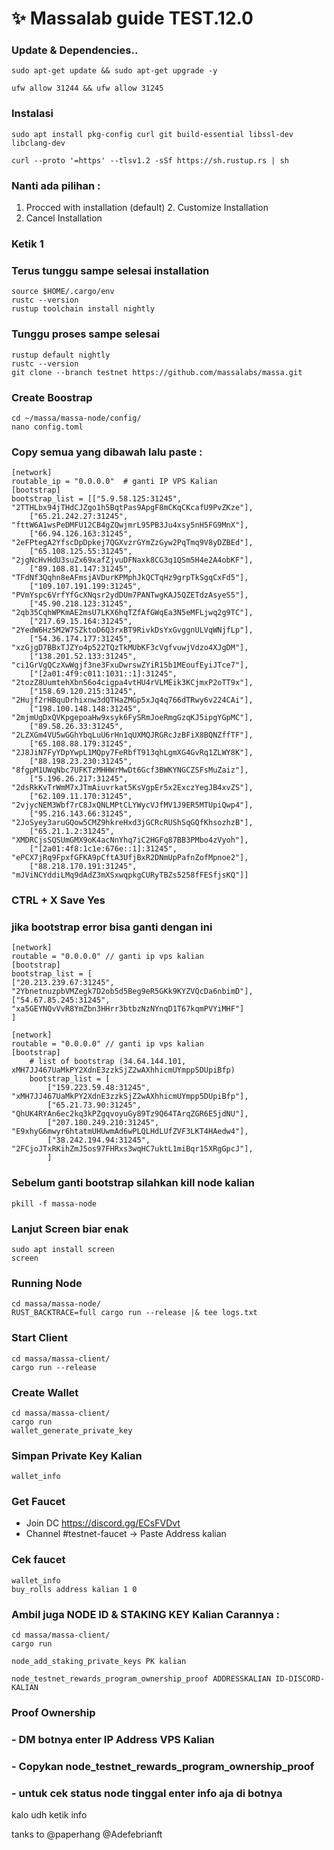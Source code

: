 

# ✨ Massalab guide TEST.12.0

### Update & Dependencies..
```
sudo apt-get update && sudo apt-get upgrade -y

ufw allow 31244 && ufw allow 31245
```

### Instalasi
```
sudo apt install pkg-config curl git build-essential libssl-dev libclang-dev
```
```
curl --proto '=https' --tlsv1.2 -sSf https://sh.rustup.rs | sh
```
### Nanti ada pilihan : 
1. Procced with installation  (default)    2. Customize Installation
3. Cancel Installation
### Ketik 1
### Terus tunggu sampe selesai installation

```
source $HOME/.cargo/env
rustc --version
rustup toolchain install nightly
```
### Tunggu proses sampe selesai
```
rustup default nightly
rustc --version
git clone --branch testnet https://github.com/massalabs/massa.git
```
### Create Boostrap
```
cd ~/massa/massa-node/config/
nano config.toml
```
### Copy semua yang dibawah lalu paste :
```
[network]
routable_ip = "0.0.0.0"  # ganti IP VPS Kalian
[bootstrap]
bootstrap_list = [["5.9.58.125:31245", "2TTHLbx94jTHdCJZgo1h5BqtPas9ApgF8mCKqCKcafU9PvZKze"],
    ["65.21.242.27:31245", "fttW6A1wsPeDMFU12CB4gZQwjmrL95PB3Ju4xsy5nH5FG9MnX"],
    ["66.94.126.163:31245", "2eFPtegA2YfscDpDpkej7QGXvzrGYmZzGyw2PqTmq9V8yDZBEd"],
    ["65.108.125.55:31245", "2jgNcHvHdU3suZx69xafZjvuDFNaxk8CG3q1QSm5H4e2A4obKF"],
    ["89.108.81.147:31245", "TFdNf3Qqhn8eAFmsjAVDurKPMphJkQCTqHz9grpTkSgqCxFd5"],
    ["109.107.191.199:31245", "PVmYspc6VrfYfGcXNqsr2ydDUm7PANTwgKAJ5QZETdzAsyeS5"],
    ["45.90.218.123:31245", "2qb35CqhWPKmAE2msU7LKX6hqTZfAfGWqEa3N5eMFLjwq2g9TC"],
    ["217.69.15.164:31245", "2YedW6Hz5M2W7SZktoD6Q3rxBT9RivkDsYxGvggnULVqWNjfLp"],
    ["54.36.174.177:31245", "xzGjgD7BBxTJZYo4p522TQzTkMUbKF3cVgfvuwjVdzo4XJgDM"],
    ["138.201.52.133:31245", "ci1GrVgQCzXwWgjf3ne3FxuDwrswZYiR15b1MEoufEyiJTce7"],
    ["[2a01:4f9:c011:1031::1]:31245", "2tozZ8UumtehXbn56o4cigpa4vtHU4rVLMEik3KCjmxP2oTT9x"],
    ["158.69.120.215:31245", "2Hujf2rHBquDrhixnw3dQTHaZMGp5xJq4q766dTRwy6v224CAi"],
    ["198.100.148.148:31245", "2mjmUgDxQVKpgepoaHw9xsyk6FySRmJoeRmgGzqKJ5ipgYGpMC"],
    ["89.58.26.33:31245", "2LZXGm4VU5wGGhYbqLuU6rHn1qUXMQJRGRcJzBFiX8BQNZffTF"],
    ["65.108.88.179:31245", "2J8JiN7FyYDpYwpL1MQpy7FeRbfT913qhLgmXG4GvRq1ZLWY8K"],
    ["88.198.23.230:31245", "8fgpM1UWqNbc7UFKTzMHHWrMwDt6Gcf3BWKYNGCZSFsMuZaiz"],
    ["5.196.26.217:31245", "2dsRkKvTrWmM7xJTmAiuvrkat5KsVgpEr5x2ExczYegJB4xvZS"],
    ["62.109.11.170:31245", "2vjycNEM3Wbf7rC8JxQNLMPtCLYWycVJfMV1J9ER5MTUpiQwp4"],
    ["95.216.143.66:31245", "2JoSyey3aruGQow5CMZ9hkreHxd3jGCRcRUShSqGQfKhsozhzB"],
    ["65.21.1.2:31245", "XMDRCjsSQSUmGMX9oK4acNnYhq7iC2HGFq87BB3PMbo4zVyoh"],
    ["[2a01:4f8:1c1e:676e::1]:31245", "ePCX7jRq9FpxfGFKA9pCftA3UfjBxR2DNmUpPafnZofMpnoe2"],
    ["88.218.170.191:31245", "mJViNCYddiLMq9dAdZ3mXSxwqpkgCURyTBZs5258fFESfjsKQ"]]

```
### CTRL + X Save Yes

### jika bootstrap error bisa ganti dengan ini
```
[network]
routable = "0.0.0.0" // ganti ip vps kalian
[bootstrap]
bootstrap_list = [
["20.213.239.67:31245", "2YbnetnuzpbVMZegk7D2ob5d5Beg9eR5GKk9KYZVQcDa6nbimD"],
["54.67.85.245:31245", "xa5GEYNQvVvR8YmZbn3HHrr3btbzNzNYnqD1T67kqmPVYiMHF"]
]
```
```
[network]
routable = "0.0.0.0" // ganti ip vps kalian
[bootstrap]
    # list of bootstrap (34.64.144.101, xMH7JJ467UaMkPY2XdnE3zzkSjZ2wAXhhicmUYmpp5DUpiBfp)
    bootstrap_list = [
        ["159.223.59.48:31245", "xMH7JJ467UaMkPY2XdnE3zzkSjZ2wAXhhicmUYmpp5DUpiBfp"],
        ["65.21.73.90:31245", "QhUK4RYAn6ec2kq3kPZgqvoyuGy89Tz9Q64TArqZGR6E5jdNU"],
        ["207.180.249.210:31245", "E9xhyG6mwyr6htatmUHUwmAd6wPLQLHdLUfZVF3LKT4HAedw4"],
        ["38.242.194.94:31245", "2FCjoJTxRKihZmJ5os97FHRxs3wqHC7uktL1miBqr15XRgGpcJ"],
        ]
```

### Sebelum ganti bootstrap silahkan kill node kalian
```
pkill -f massa-node
```
### Lanjut Screen biar enak

```
sudo apt install screen
screen
```

### Running Node
```
cd massa/massa-node/
RUST_BACKTRACE=full cargo run --release |& tee logs.txt
```

### Start Client
```
cd massa/massa-client/
cargo run --release
```

### Create Wallet
```
cd massa/massa-client/
cargo run
wallet_generate_private_key
```

### Simpan Private Key Kalian
```
wallet_info
```

### Get Faucet
- Join DC https://discord.gg/ECsFVDvt
- Channel #testnet-faucet -> Paste Address kalian

### Cek faucet
```
wallet_info
buy_rolls address kalian 1 0 
```
### Ambil juga NODE ID & STAKING KEY Kalian Carannya :
```
cd massa/massa-client/
cargo run 
```
```
node_add_staking_private_keys PK kalian
```
```
node_testnet_rewards_program_ownership_proof ADDRESSKALIAN ID-DISCORD-KALIAN
```

### Proof Ownership
### - DM botnya enter IP Address VPS Kalian
### - Copykan node_testnet_rewards_program_ownership_proof 
### - untuk cek status node tinggal enter info aja di botnya

kalo udh ketik info

tanks to @paperhang @Adefebrianft